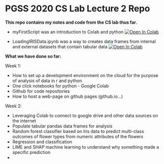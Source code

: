 # PGSS 2020 CS Lab Lecture 2 Repo

**This repo contains my notes and code from the CS lab thus far.**


* myFirstScript was an introduction to Colab and python
[![Open In Colab](https://colab.research.google.com/assets/colab-badge.svg)](https://colab.research.google.com/github/uditgarg32/pgss2020_CSLab_Lectures/blob/master/MyNotebooks/myFirstScript.ipynb) 

* LoadingIRISData.ipynb was a way to creates data frames from internal and external datasets that contain tabular data
[![Open In Colab](https://colab.research.google.com/assets/colab-badge.svg)](https://colab.research.google.com/github/uditgarg32/pgss2020_CSLab_Lectures/blob/master/MyNotebooks/LoadingIRISData.ipynb) 

****What we have done so far:****

Week 1:
- How to set up a development environment on the cloud for the purpose of analysis of data in r and python 
- One click notebooks for python - Google Colab
- Github for code repositories
- How to host a web-page on github pages (github.io...)

Week 2:
- Leveraging Colab to connect to google drive and other data sources on the internet
- Populate tabular pandas data frames for analysis
- Random forest classifier based on Iris data to predict multi-class outcomes of flower types from numeric attributes of the flowers
- Regression and classification
- LIME and SHAP machine learning to understand why something made a specific prediction
- 

